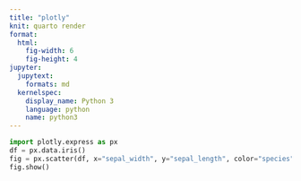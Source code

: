 ```yaml
---
title: "plotly"
knit: quarto render
format: 
  html:
    fig-width: 6
    fig-height: 4
jupyter:
  jupytext:
    formats: md
  kernelspec:
    display_name: Python 3
    language: python
    name: python3
---
```


```python label="fig:plotly" caption="my figure" tags=["remove-code"]
import plotly.express as px
df = px.data.iris()
fig = px.scatter(df, x="sepal_width", y="sepal_length", color="species")
fig.show()
```

